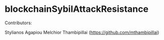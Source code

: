 # blockchainSybilAttackResistance


Contributors:

Stylianos Agapiou
Melchior Thambipillai (https://github.com/mthambipillai)

